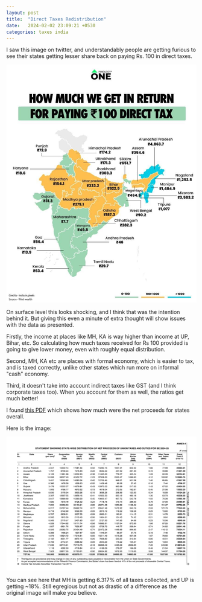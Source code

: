 ```yaml
---
layout: post
title:  "Direct Taxes Redistribution"
date:   2024-02-02 23:09:21 +0530
categories: taxes india
---
```


I saw this image on twitter, and understandably people are getting furious to see their states getting lesser share back on paying Rs. 100 in direct taxes.

![direct taxes distribution](/assets/direct-taxes-back.jpg)

On surface level this looks shocking, and I think that was the intention behind it. But giving this even a minute of extra thought will show issues with the data as presented.

Firstly, the income at places like MH, KA is way higher than income at UP, Bihar, etc. So calculating how much taxes received for Rs 100 provided is going to give lower money, even with roughly equal distribution.

Second, MH, KA etc are places with formal economy, which is easier to tax, and is taxed correctly, unlike other states which run more on informal "cash" economy.

Third, it doesn't take into account indirect taxes like GST (and I think corporate taxes too). When you account for them as well, the ratios get much better!

I found [this PDF](https://www.indiabudget.gov.in/doc/rec/annex4.pdf) which shows how much were the net proceeds for states overall.

Here is the image:

![taxes proceeds](/assets/taxes-proceed.png)

You can see here that MH is getting 6.317% of all taxes collected, and UP is getting ~18%. Still egregious but not as drastic of a difference as the original image will make you believe.
